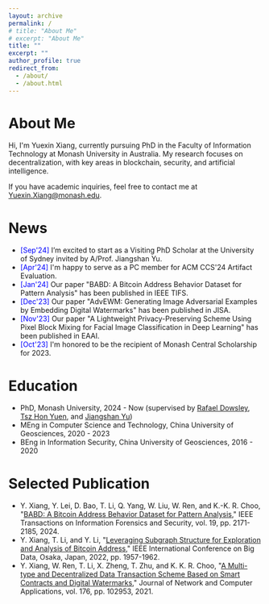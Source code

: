 ```yaml
---
layout: archive
permalink: /
# title: "About Me"
# excerpt: "About Me"
title: ""
excerpt: ""
author_profile: true
redirect_from: 
  - /about/
  - /about.html
---
```


About Me
======
Hi, I'm Yuexin Xiang, currently pursuing PhD in the Faculty of Information Technology at Monash University in Australia. My research focuses on decentralization, with key areas in blockchain, security, and artificial intelligence.

If you have academic inquiries, feel free to contact me at <a style="text-decoration: none">Yuexin.Xiang@monash.edu</a>.

News
======
<ul class="list__news">
  <li><span style="color: blue;">[Sep'24]</span> I’m excited to start as a Visiting PhD Scholar at the University of Sydney invited by A/Prof. Jiangshan Yu.</li>
  <li><span style="color: blue;">[Apr'24]</span> I'm happy to serve as a PC member for ACM CCS'24 Artifact Evaluation.</li>
  <li><span style="color: blue;">[Jan'24]</span> Our paper "BABD: A Bitcoin Address Behavior Dataset for Pattern Analysis" has been published in IEEE TIFS.</li>
  <li><span style="color: blue;">[Dec'23]</span> Our paper "AdvEWM: Generating Image Adversarial Examples by Embedding Digital Watermarks" has been published in JISA.</li>
  <li><span style="color: blue;">[Nov'23]</span> Our paper "A Lightweight Privacy-Preserving Scheme Using Pixel Block Mixing for Facial Image Classification in Deep Learning" has been published in EAAI.</li>
  <li><span style="color: blue;">[Oct'23]</span> I'm honored to be the recipient of Monash Central Scholarship for 2023.</li>
</ul>

Education
======
* PhD, Monash University, 2024 - Now (supervised by [Rafael Dowsley](https://dowsley.net), [Tsz Hon Yuen](https://thyuen.github.io), and [Jiangshan Yu](https://jiangshanyu.github.io/))
* MEng in Computer Science and Technology, China University of Geosciences, 2020 - 2023
* BEng in Information Security, China University of Geosciences, 2016 - 2020
 
Selected Publication
======
* Y. Xiang, Y. Lei, D. Bao, T. Li, Q. Yang, W. Liu, W. Ren, and K.-K. R. Choo, "[BABD: A Bitcoin Address Behavior Dataset for Pattern Analysis](https://doi.org/10.1109/TIFS.2023.3347894)," IEEE Transactions on Information Forensics and Security, vol. 19, pp. 2171-2185, 2024.
* Y. Xiang, T. Li, and Y. Li, "[Leveraging Subgraph Structure for Exploration and Analysis of Bitcoin Address](https://doi.org/10.1109/BigData55660.2022.10020980)," IEEE International Conference on Big Data, Osaka, Japan, 2022, pp. 1957-1962.
* Y. Xiang, W. Ren, T. Li, X. Zheng, T. Zhu, and K. K. R. Choo, "[A Multi-type and Decentralized Data Transaction Scheme Based on Smart Contracts and Digital Watermarks](https://doi.org/10.1016/j.jnca.2020.102953)," Journal of Network and Computer Applications, vol. 176, pp. 102953, 2021.



